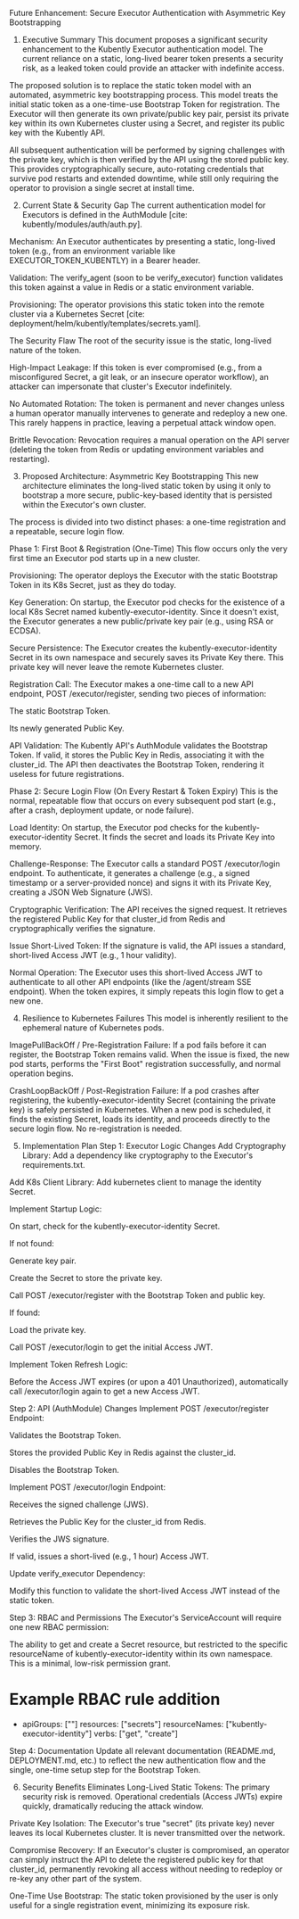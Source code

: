 Future Enhancement: Secure Executor Authentication with Asymmetric Key Bootstrapping
1. Executive Summary
This document proposes a significant security enhancement to the Kubently Executor authentication model. The current reliance on a static, long-lived bearer token presents a security risk, as a leaked token could provide an attacker with indefinite access.

The proposed solution is to replace the static token model with an automated, asymmetric key bootstrapping process. This model treats the initial static token as a one-time-use Bootstrap Token for registration. The Executor will then generate its own private/public key pair, persist its private key within its own Kubernetes cluster using a Secret, and register its public key with the Kubently API.

All subsequent authentication will be performed by signing challenges with the private key, which is then verified by the API using the stored public key. This provides cryptographically secure, auto-rotating credentials that survive pod restarts and extended downtime, while still only requiring the operator to provision a single secret at install time.

2. Current State & Security Gap
The current authentication model for Executors is defined in the AuthModule [cite: kubently/modules/auth/auth.py].

Mechanism: An Executor authenticates by presenting a static, long-lived token (e.g., from an environment variable like EXECUTOR_TOKEN_KUBENTLY) in a Bearer header.

Validation: The verify_agent (soon to be verify_executor) function validates this token against a value in Redis or a static environment variable.

Provisioning: The operator provisions this static token into the remote cluster via a Kubernetes Secret [cite: deployment/helm/kubently/templates/secrets.yaml].

The Security Flaw
The root of the security issue is the static, long-lived nature of the token.

High-Impact Leakage: If this token is ever compromised (e.g., from a misconfigured Secret, a git leak, or an insecure operator workflow), an attacker can impersonate that cluster's Executor indefinitely.

No Automated Rotation: The token is permanent and never changes unless a human operator manually intervenes to generate and redeploy a new one. This rarely happens in practice, leaving a perpetual attack window open.

Brittle Revocation: Revocation requires a manual operation on the API server (deleting the token from Redis or updating environment variables and restarting).

3. Proposed Architecture: Asymmetric Key Bootstrapping
This new architecture eliminates the long-lived static token by using it only to bootstrap a more secure, public-key-based identity that is persisted within the Executor's own cluster.

The process is divided into two distinct phases: a one-time registration and a repeatable, secure login flow.

Phase 1: First Boot & Registration (One-Time)
This flow occurs only the very first time an Executor pod starts up in a new cluster.

Provisioning: The operator deploys the Executor with the static Bootstrap Token in its K8s Secret, just as they do today.

Key Generation: On startup, the Executor pod checks for the existence of a local K8s Secret named kubently-executor-identity. Since it doesn't exist, the Executor generates a new public/private key pair (e.g., using RSA or ECDSA).

Secure Persistence: The Executor creates the kubently-executor-identity Secret in its own namespace and securely saves its Private Key there. This private key will never leave the remote Kubernetes cluster.

Registration Call: The Executor makes a one-time call to a new API endpoint, POST /executor/register, sending two pieces of information:

The static Bootstrap Token.

Its newly generated Public Key.

API Validation: The Kubently API's AuthModule validates the Bootstrap Token. If valid, it stores the Public Key in Redis, associating it with the cluster_id. The API then deactivates the Bootstrap Token, rendering it useless for future registrations.

Phase 2: Secure Login Flow (On Every Restart & Token Expiry)
This is the normal, repeatable flow that occurs on every subsequent pod start (e.g., after a crash, deployment update, or node failure).

Load Identity: On startup, the Executor pod checks for the kubently-executor-identity Secret. It finds the secret and loads its Private Key into memory.

Challenge-Response: The Executor calls a standard POST /executor/login endpoint. To authenticate, it generates a challenge (e.g., a signed timestamp or a server-provided nonce) and signs it with its Private Key, creating a JSON Web Signature (JWS).

Cryptographic Verification: The API receives the signed request. It retrieves the registered Public Key for that cluster_id from Redis and cryptographically verifies the signature.

Issue Short-Lived Token: If the signature is valid, the API issues a standard, short-lived Access JWT (e.g., 1 hour validity).

Normal Operation: The Executor uses this short-lived Access JWT to authenticate to all other API endpoints (like the /agent/stream SSE endpoint). When the token expires, it simply repeats this login flow to get a new one.

4. Resilience to Kubernetes Failures
This model is inherently resilient to the ephemeral nature of Kubernetes pods.

ImagePullBackOff / Pre-Registration Failure: If a pod fails before it can register, the Bootstrap Token remains valid. When the issue is fixed, the new pod starts, performs the "First Boot" registration successfully, and normal operation begins.

CrashLoopBackOff / Post-Registration Failure: If a pod crashes after registering, the kubently-executor-identity Secret (containing the private key) is safely persisted in Kubernetes. When a new pod is scheduled, it finds the existing Secret, loads its identity, and proceeds directly to the secure login flow. No re-registration is needed.

5. Implementation Plan
Step 1: Executor Logic Changes
Add Cryptography Library: Add a dependency like cryptography to the Executor's requirements.txt.

Add K8s Client Library: Add kubernetes client to manage the identity Secret.

Implement Startup Logic:

On start, check for the kubently-executor-identity Secret.

If not found:

Generate key pair.

Create the Secret to store the private key.

Call POST /executor/register with the Bootstrap Token and public key.

If found:

Load the private key.

Call POST /executor/login to get the initial Access JWT.

Implement Token Refresh Logic:

Before the Access JWT expires (or upon a 401 Unauthorized), automatically call /executor/login again to get a new Access JWT.

Step 2: API (AuthModule) Changes
Implement POST /executor/register Endpoint:

Validates the Bootstrap Token.

Stores the provided Public Key in Redis against the cluster_id.

Disables the Bootstrap Token.

Implement POST /executor/login Endpoint:

Receives the signed challenge (JWS).

Retrieves the Public Key for the cluster_id from Redis.

Verifies the JWS signature.

If valid, issues a short-lived (e.g., 1 hour) Access JWT.

Update verify_executor Dependency:

Modify this function to validate the short-lived Access JWT instead of the static token.

Step 3: RBAC and Permissions
The Executor's ServiceAccount will require one new RBAC permission:

The ability to get and create a Secret resource, but restricted to the specific resourceName of kubently-executor-identity within its own namespace. This is a minimal, low-risk permission grant.

# Example RBAC rule addition
- apiGroups: [""]
  resources: ["secrets"]
  resourceNames: ["kubently-executor-identity"]
  verbs: ["get", "create"]

Step 4: Documentation
Update all relevant documentation (README.md, DEPLOYMENT.md, etc.) to reflect the new authentication flow and the single, one-time setup step for the Bootstrap Token.

6. Security Benefits
Eliminates Long-Lived Static Tokens: The primary security risk is removed. Operational credentials (Access JWTs) expire quickly, dramatically reducing the attack window.

Private Key Isolation: The Executor's true "secret" (its private key) never leaves its local Kubernetes cluster. It is never transmitted over the network.

Compromise Recovery: If an Executor's cluster is compromised, an operator can simply instruct the API to delete the registered public key for that cluster_id, permanently revoking all access without needing to redeploy or re-key any other part of the system.

One-Time Use Bootstrap: The static token provisioned by the user is only useful for a single registration event, minimizing its exposure risk.